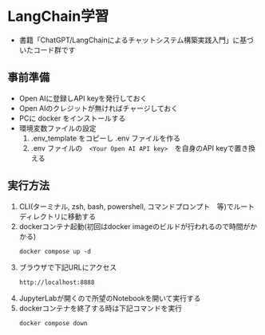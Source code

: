 # LangChain学習
- 書籍「ChatGPT/LangChainによるチャットシステム構築実践入門」に基づいたコード群です


## 事前準備
- Open AIに登録しAPI keyを発行しておく
- Open AIのクレジットが無ければチャージしておく
- PCに docker をインストールする
- 環境変数ファイルの設定
    1. .env_template をコピーし .env ファイルを作る
    1. .env ファイルの　`<Your Open AI API key>`　を自身のAPI keyで置き換える


## 実行方法
1. CLI(ターミナル, zsh, bash, powershell, コマンドプロンプト　等)でルートディレクトリに移動する
1. dockerコンテナ起動(初回はdocker imageのビルドが行われるので時間がかかる)
    ```shell
    docker compose up -d
    ```
1. ブラウザで下記URLにアクセス
    ```url
    http://localhost:8888
    ```
1. JupyterLabが開くので所望のNotebookを開いて実行する
1. dockerコンテナを終了する時は下記コマンドを実行
    ```shell
    docker compose down
    ```
